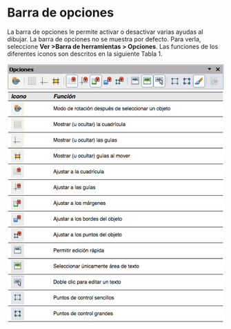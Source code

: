 
# Barra de opciones

La barra de opciones le permite activar o desactivar varias ayudas al dibujar. La barra de opciones no se muestra por defecto. Para verla, seleccione **Ver &gt;Barra de herramientas &gt; Opciones**. Las funciones de los diferentes iconos son descritos en la siguiente Tabla 1.

![](img/Captura_de_pantalla_2016-11-30_a_las_15.17.29.png)
![](img/Captura_de_pantalla_2016-11-30_a_las_15.17.39.png)

